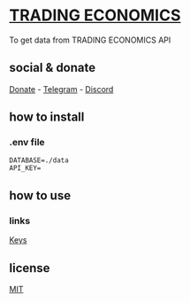 # [TRADING ECONOMICS](https://docs.tradingeconomics.com/get_started/)

To get data from TRADING ECONOMICS API

## social & donate

[Donate](https://link.mercadopago.com.br/brtmvdl) - [Telegram](https://t.me/+KRmg5MlqgMk0MTg5) - [Discord](https://discord.gg/VUJWb4Yk)

## how to install

### .env file

```
DATABASE=./data
API_KEY=

```

## how to use

### links

[Keys](https://developer.tradingeconomics.com/Home/Keys)

## license

[MIT](./LICENSE)
